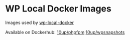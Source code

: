 # WP Local Docker Images

Images used by [wp-local-docker](https://github.com/10up/wp-local-docker)

Available on Dockerhub: 
[10up/phpfpm](https://hub.docker.com/r/10up/phpfpm/)
[10up/wpsnapshots](https://hub.docker.com/r/10up/wpsnapshots)
